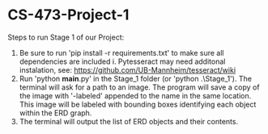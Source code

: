# CS-473-Project-1
Steps to run Stage 1 of our Project:
1. Be sure to run 'pip install -r requirements.txt' to make sure all dependencies are included
    i. Pytesseract may need additonal instalation, see: https://github.com/UB-Mannheim/tesseract/wiki
2. Run 'python __main__.py' in the Stage_1 folder (or 'python .\Stage_1\'). The terminal will ask for a path to an image. The program will save a copy of the image with '-labeled' appended to the name in the same location. This image will be labeled with bounding boxes identifying each object within the ERD graph.
3. The terminal will output the list of ERD objects and their contents.
